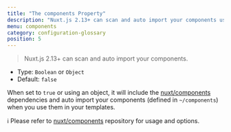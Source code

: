 ```yaml
---
title: "The components Property"
description: "Nuxt.js 2.13+ can scan and auto import your components using @nuxt/components module"
menu: components
category: configuration-glossary
position: 5
---
```


> Nuxt.js 2.13+ can scan and auto import your components.

- Type: `Boolean` or `Object`
- Default: `false`

When set to `true` or using an object, it will include the [nuxt/components](https://github.com/nuxt/components) dependencies and auto import your components (defined in `~/components`) when you use them in your templates.

ℹ️ Please refer to [nuxt/components](https://github.com/nuxt/components) repository for usage and options.

